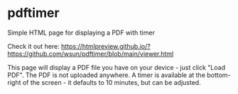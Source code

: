 # pdftimer

Simple HTML page for displaying a PDF with timer

Check it out here: https://htmlpreview.github.io/?https://github.com/wsun/pdftimer/blob/main/viewer.html

This page will display a PDF file you have on your device - just click "Load PDF". The PDF is not uploaded anywhere. A timer is available at the bottom-right of the screen - it defaults to 10 minutes, but can be adjusted.
